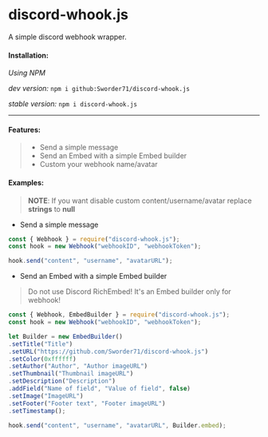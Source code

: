 # discord-whook.js

A simple discord webhook wrapper.

#### Installation:
*Using NPM*

*dev version:*
`npm i github:Sworder71/discord-whook.js`

*stable version:*
`npm i discord-whook.js`

<hr>

#### Features:
>- Send a simple message
>- Send an Embed with a simple Embed builder
>- Custom your webhook name/avatar

#### Examples:
>__NOTE__: If you want disable custom content/username/avatar replace **strings** to **null**

- Send a simple message 
```js
const { Webhook } = require("discord-whook.js");
const hook = new Webhook("webhookID", "webhookToken");

hook.send("content", "username", "avatarURL");
```

- Send an Embed with a simple Embed builder
>Do not use Discord RichEmbed! It's an Embed builder only for webhook!<br>
```js
const { Webhook, EmbedBuilder } = require("discord-whook.js");
const hook = new Webhook("webhookID", "webhookToken");

let Builder = new EmbedBuilder()
.setTitle("Title")
.setURL("https://github.com/Sworder71/discord-whook.js")
.setColor(0xffffff)
.setAuthor("Author", "Author imageURL")
.setThumbnail("Thumbnail imageURL")
.setDescription("Description")
.addField("Name of field", "Value of field", false)
.setImage("ImageURL")
.setFooter("Footer text", "Footer imageURL")
.setTimestamp();

hook.send("content", "username", "avatarURL", Builder.embed);
```
